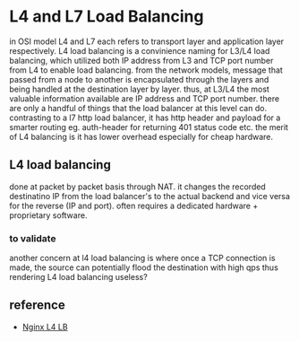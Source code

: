 # L4 and L7 Load Balancing

in OSI model L4 and L7 each refers to transport layer and application layer respectively. L4 load balancing is a convinience naming for L3/L4 load balancing, which utilized both IP address from L3 and TCP port number from L4 to enable load balancing. from the network models, message that passed from a node to another is encapsulated through the layers and being handled at the destination layer by layer. thus, at L3/L4 the most valuable information available are IP address and TCP port number. there are only a handful of things that the load balancer at this level can do. contrasting to a l7 http load balancer, it has http header and payload for a smarter routing eg. auth-header for returning 401 status code etc. the merit of L4 balancing is it has lower overhead especially for cheap hardware.

## L4 load balancing

done at packet by packet basis through NAT. it changes the recorded destinatino IP from the load balancer's to the actual backend and vice versa for the reverse (IP and port). often requires a dedicated hardware + proprietary software.

### to validate
another concern at l4 load balancing is where once a TCP connection is made, the source can potentially flood the destination with high qps thus rendering L4 load balancing useless?

## reference

- [Nginx L4 LB](https://www.nginx.com/resources/glossary/layer-4-load-balancing/)